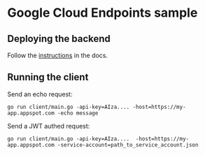 # Google Cloud Endpoints sample

## Deploying the backend

Follow the [instructions][deploy] in the docs.

## Running the client

Send an echo request:
```
go run client/main.go -api-key=AIza.... -host=https://my-app.appspot.com -echo message
```

Send a JWT authed request:
```
go run client/main.go -api-key=AIza....  -host=https://my-app.appspot.com -service-account=path_to_service_account.json
```

[deploy]: https://cloud.google.com/appengine/docs/flexible/go/testing-and-deploying-your-app#deploying_your_program
